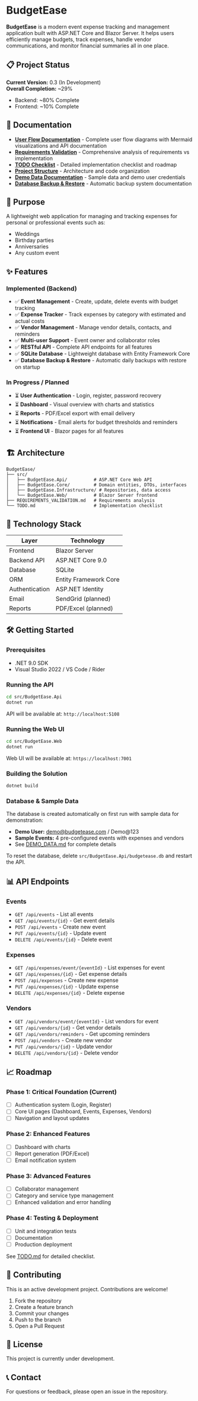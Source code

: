 # BudgetEase

**BudgetEase** is a modern event expense tracking and management application built with ASP.NET Core and Blazor Server. It helps users efficiently manage budgets, track expenses, handle vendor communications, and monitor financial summaries all in one place.

## 📋 Project Status

**Current Version:** 0.3 (In Development)  
**Overall Completion:** ~29%
- Backend: ~80% Complete
- Frontend: ~10% Complete

## 📖 Documentation

- **[User Flow Documentation](USER_FLOW.md)** - Complete user flow diagrams with Mermaid visualizations and API documentation
- **[Requirements Validation](REQUIREMENTS_VALIDATION.md)** - Comprehensive analysis of requirements vs implementation
- **[TODO Checklist](TODO.md)** - Detailed implementation checklist and roadmap
- **[Project Structure](PROJECT_STRUCTURE.md)** - Architecture and code organization
- **[Demo Data Documentation](DEMO_DATA.md)** - Sample data and demo user credentials
- **[Database Backup & Restore](DATABASE_BACKUP.md)** - Automatic backup system documentation

## 🎯 Purpose

A lightweight web application for managing and tracking expenses for personal or professional events such as:
- Weddings
- Birthday parties
- Anniversaries
- Any custom event

## ✨ Features

### Implemented (Backend)
- ✅ **Event Management** - Create, update, delete events with budget tracking
- ✅ **Expense Tracker** - Track expenses by category with estimated and actual costs
- ✅ **Vendor Management** - Manage vendor details, contacts, and reminders
- ✅ **Multi-user Support** - Event owner and collaborator roles
- ✅ **RESTful API** - Complete API endpoints for all features
- ✅ **SQLite Database** - Lightweight database with Entity Framework Core
- ✅ **Database Backup & Restore** - Automatic daily backups with restore on startup

### In Progress / Planned
- ⏳ **User Authentication** - Login, register, password recovery
- ⏳ **Dashboard** - Visual overview with charts and statistics
- ⏳ **Reports** - PDF/Excel export with email delivery
- ⏳ **Notifications** - Email alerts for budget thresholds and reminders
- ⏳ **Frontend UI** - Blazor pages for all features

## 🏗️ Architecture

```
BudgetEase/
├── src/
│   ├── BudgetEase.Api/          # ASP.NET Core Web API
│   ├── BudgetEase.Core/         # Domain entities, DTOs, interfaces
│   ├── BudgetEase.Infrastructure/ # Repositories, data access
│   └── BudgetEase.Web/          # Blazor Server frontend
├── REQUIREMENTS_VALIDATION.md   # Requirements analysis
└── TODO.md                      # Implementation checklist
```

## 🚀 Technology Stack

| Layer | Technology |
|-------|-----------|
| Frontend | Blazor Server |
| Backend API | ASP.NET Core 9.0 |
| Database | SQLite |
| ORM | Entity Framework Core |
| Authentication | ASP.NET Identity |
| Email | SendGrid (planned) |
| Reports | PDF/Excel (planned) |

## 🛠️ Getting Started

### Prerequisites
- .NET 9.0 SDK
- Visual Studio 2022 / VS Code / Rider

### Running the API
```bash
cd src/BudgetEase.Api
dotnet run
```
API will be available at: `http://localhost:5108`

### Running the Web UI
```bash
cd src/BudgetEase.Web
dotnet run
```
Web UI will be available at: `https://localhost:7001`

### Building the Solution
```bash
dotnet build
```

### Database & Sample Data
The database is created automatically on first run with sample data for demonstration:
- **Demo User:** demo@budgetease.com / Demo@123
- **Sample Events:** 4 pre-configured events with expenses and vendors
- See [DEMO_DATA.md](DEMO_DATA.md) for complete details

To reset the database, delete `src/BudgetEase.Api/budgetease.db` and restart the API.

## 📊 API Endpoints

### Events
- `GET /api/events` - List all events
- `GET /api/events/{id}` - Get event details
- `POST /api/events` - Create new event
- `PUT /api/events/{id}` - Update event
- `DELETE /api/events/{id}` - Delete event

### Expenses
- `GET /api/expenses/event/{eventId}` - List expenses for event
- `GET /api/expenses/{id}` - Get expense details
- `POST /api/expenses` - Create new expense
- `PUT /api/expenses/{id}` - Update expense
- `DELETE /api/expenses/{id}` - Delete expense

### Vendors
- `GET /api/vendors/event/{eventId}` - List vendors for event
- `GET /api/vendors/{id}` - Get vendor details
- `GET /api/vendors/reminders` - Get upcoming reminders
- `POST /api/vendors` - Create new vendor
- `PUT /api/vendors/{id}` - Update vendor
- `DELETE /api/vendors/{id}` - Delete vendor

## 📈 Roadmap

### Phase 1: Critical Foundation (Current)
- [ ] Authentication system (Login, Register)
- [ ] Core UI pages (Dashboard, Events, Expenses, Vendors)
- [ ] Navigation and layout updates

### Phase 2: Enhanced Features
- [ ] Dashboard with charts
- [ ] Report generation (PDF/Excel)
- [ ] Email notification system

### Phase 3: Advanced Features
- [ ] Collaborator management
- [ ] Category and service type management
- [ ] Enhanced validation and error handling

### Phase 4: Testing & Deployment
- [ ] Unit and integration tests
- [ ] Documentation
- [ ] Production deployment

See [TODO.md](TODO.md) for detailed checklist.

## 🤝 Contributing

This is an active development project. Contributions are welcome!

1. Fork the repository
2. Create a feature branch
3. Commit your changes
4. Push to the branch
5. Open a Pull Request

## 📝 License

This project is currently under development.

## 📞 Contact

For questions or feedback, please open an issue in the repository.
